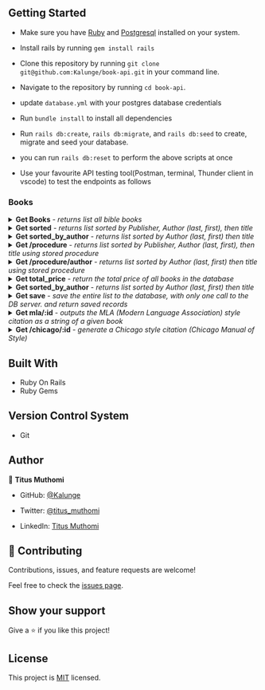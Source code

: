 

## Getting Started

- Make sure you have [Ruby](https://www.ruby-lang.org/en/documentation/installation/) and [Postgresql](https://www.postgresql.org/download/) installed on your system.

  
- Install rails by running `gem install rails`

- Clone this repository by running `git clone git@github.com:Kalunge/book-api.git` in your command line.

- Navigate to the repository by running `cd book-api`.

- update `database.yml` with your postgres database credentials

- Run `bundle install` to install all dependencies

- Run `rails db:create`, `rails db:migrate`, and `rails db:seed`   to create, migrate and seed your database.
  
- you can run `rails db:reset` to perform the above scripts at once

- Use your favourite API testing tool(Postman, terminal, Thunder client in vscode) to test the endpoints as follows

### Books
<details>
  <summary>
    <b>Get Books</b> - <i>returns list all bible books</i>
  </summary>
  <br/>
  
  <b>Endpoint:</b> `GET http://127.0.0.1:3000/books`
  <br /><br />

  ```
  [
  {
    "id": 1,
    "title": "Eloquent Ruby: Secret behind becoming a Ruby Ninja",
    "author_first_name": "Russ",
    "author_last_name": "Olsen",
    "publisher": "U Ruby publishers",
    "price": 52.99,
    "container_title": "On writing the most efficient Ruby code",
    "publication_year": 2015
  },
  {
    "id": 2,
    "title": "Eloquent Rails: Take your Rub on Rails skills to the next level",
    "author_first_name": "Jane",
    "author_last_name": "Doe",
    "publisher": "U Ruby publishers",
    "price": 45.99,
    "container_title": "On writing applications that Matter using Ruby on Rails",
    "publication_year": 2010
  },

    ...
  ]
  ```
</details>

<details>
  <summary>
    <b>Get sorted</b> - <i>returns list sorted by Publisher, Author (last, first), then title</i>
  </summary>
  <br/>
  
  <b>Endpoint:</b> `GET http://127.0.0.1:3000/sorted`
  <br /><br />

  ```
  [
  {
    "id": 4,
    "title": "THe clean Coder: Make your future self appreciate the code you write Today ",
    "author_first_name": "Robert",
    "author_last_name": "Mcchain",
    "publisher": " Clean code publishers",
    "price": 62.99,
    "container_title": "code is not only written but read, make all those that read it happy",
    "publication_year": 2007
  },
  {
    "id": 16,
    "title": "THe clean Coder: Make your future self appreciate the code you write Today ",
    "author_first_name": "Robert",
    "author_last_name": "Mcchain",
    "publisher": " Cleanest coder publishers",
    "price": 62.99,
    "container_title": "code is not only written but read, make all those that read it happy",
    "publication_year": 2020
  },

    ...
  ]
  ```
</details>


<details>
  <summary>
    <b>Get sorted_by_author</b> - <i>returns list sorted by Author (last, first) then title</i>
  </summary>
  <br/>
  
  <b>Endpoint:</b> `GET http://127.0.0.1:3000/sorted_by_author`
  <br /><br />

  ```
  [
 {
    "id": 6,
    "title": "Eloquent Rails: Take your Rub on Rails skills to the next level",
    "author_first_name": "Jane",
    "author_last_name": "Doe",
    "publisher": "U React publishers",
    "price": 45.99,
    "container_title": "On writing applications that Matter using React on Rails",
    "publication_year": 2012
  },
  {
    "id": 14,
    "title": "Eloquent Rails: Take your Rub on Rails skills to the next level",
    "author_first_name": "Jane",
    "author_last_name": "Doe",
    "publisher": "U React publishers",
    "price": 45.99,
    "container_title": "On writing applications that Matter using React on Rails",
    "publication_year": 2012
  },

    ...
  ]
  ```
</details>


  <details>
  <summary>
    <b>Get /procedure</b> - <i>returns list sorted by Publisher, Author (last, first), then title using stored procedure</i>
  </summary>
  <br/>
  
  <b>Endpoint:</b> `GET http://127.0.0.1:3000/procedure`
  <br /><br />

  ```
  [
   {
    "id": 4,
    "publisher": " Clean code publishers",
    "title": "THe clean Coder: Make your future self appreciate the code you write Today ",
    "author_last_name": "Mcchain",
    "author_first_name": "Robert",
    "price": 62.99,
    "created_at": "2022-04-11T09:02:31.005Z",
    "updated_at": "2022-04-11T09:02:31.005Z",
    "container_title": "code is not only written but read, make all those that read it happy",
    "publication_year": 2007
  },
  {
    "id": 16,
    "publisher": " Cleanest coder publishers",
    "title": "THe clean Coder: Make your future self appreciate the code you write Today ",
    "author_last_name": "Mcchain",
    "author_first_name": "Robert",
    "price": 62.99,
    "created_at": "2022-04-11T11:11:36.691Z",
    "updated_at": "2022-04-11T11:11:36.691Z",
    "container_title": "code is not only written but read, make all those that read it happy",
    "publication_year": 2020
  },
    ...
  ]
  ```
</details>

<details>
  <summary>
    <b>Get /procedure/author</b> - <i>returns list sorted by Author (last, first) then title using stored procedure</i>
  </summary>
  <br/>
  
  <b>Endpoint:</b> `GET http://127.0.0.1:3000/procedure/author`
  <br /><br />

  ```
  [
 {
    "id": 6,
    "title": "Eloquent Rails: Take your Rub on Rails skills to the next level",
    "author_first_name": "Jane",
    "author_last_name": "Doe",
    "publisher": "U React publishers",
    "price": 45.99,
    "container_title": "On writing applications that Matter using React on Rails",
    "publication_year": 2012
  },
  {
    "id": 14,
    "title": "Eloquent Rails: Take your Rub on Rails skills to the next level",
    "author_first_name": "Jane",
    "author_last_name": "Doe",
    "publisher": "U React publishers",
    "price": 45.99,
    "container_title": "On writing applications that Matter using React on Rails",
    "publication_year": 2012
  },

    ...
  ]
  ```
</details>

 <details>
  <summary>
    <b>Get total_price</b> - <i> return the total price of all books in the database</i>
  </summary>
  <br/>
  
  <b>Endpoint:</b> `GET http://127.0.0.1:3000/total_price`
  <br /><br />

  ```
  787.84
  ```
</details>

<details>
  <summary>
    <b>Get sorted_by_author</b> - <i>returns list sorted by Author (last, first) then title</i>
  </summary>
  <br/>
  
  <b>Endpoint:</b> `GET http://127.0.0.1:3000/sorted_by_author`
  <br /><br />

  ```
  [
 {
    "id": 6,
    "title": "Eloquent Rails: Take your Rub on Rails skills to the next level",
    "author_first_name": "Jane",
    "author_last_name": "Doe",
    "publisher": "U React publishers",
    "price": 45.99,
    "container_title": "On writing applications that Matter using React on Rails",
    "publication_year": 2012
  },
  {
    "id": 14,
    "title": "Eloquent Rails: Take your Rub on Rails skills to the next level",
    "author_first_name": "Jane",
    "author_last_name": "Doe",
    "publisher": "U React publishers",
    "price": 45.99,
    "container_title": "On writing applications that Matter using React on Rails",
    "publication_year": 2012
  },

    ...
  ]
  ```
</details>

 <details>
  <summary>
    <b>Get save</b> - <i>  save the entire list to the database, with only one call to the DB server. and return saved records
</i>
  </summary>
  <br/>
  
  <b>Endpoint:</b> `POST http://127.0.0.1:3000/books`
  <br /><br />

  ```
[
  {
    "id": 17,
    "title": "Eloquent Java: Secret behind becoming a Java Ninja",
    "author_first_name": "Russ",
    "author_last_name": "Olsen",
    "publisher": "U Java publishers",
    "price": 52.99,
    "container_title": "On writing the most efficient Ruby code",
    "publication_year": 2013
  },
  {
    "id": 18,
    "title": "Eloquent Rails: Take your Rub on Rails skills to the next level",
    "author_first_name": "Jane",
    "author_last_name": "Doe",
    "publisher": "U React publishers",
    "price": 45.99,
    "container_title": "On writing applications that Matter using React on Rails",
    "publication_year": 2012
  },
  {
    "id": 19,
    "title": "Eloquent Python: Make Python your native language in no time",
    "author_first_name": "JOhn",
    "author_last_name": "Doe",
    "publisher": "U Js publishers",
    "price": 34.99,
    "container_title": "On writing Python like the Ninja you should be",
    "publication_year": 2005
  },
  {
    "id": 20,
    "title": "THe clean Coder: Make your future self appreciate the code you write Today ",
    "author_first_name": "Robert",
    "author_last_name": "Mcchain",
    "publisher": " Cleanest coder publishers",
    "price": 62.99,
    "container_title": "code is not only written but read, make all those that read it happy",
    "publication_year": 2020
  }
]
  ```
</details>

<details>
  <summary>
    <b>Get mla/:id</b> - <i>  outputs the MLA (Modern Language Association) style citation as a string of a given book
</i>
  </summary>
  <br/>
  
  <b>Endpoint:</b> `GET http://127.0.0.1:3000/mla/:id`
  <br /><br />

  ```
Olsen, Russ."Eloquent Ruby: Secret behind becoming a Ruby Ninja" On writing the most efficient Ruby code, U Ruby publishers,2015 pp. 120-126
  ```
</details>

<details>
  <summary>
    <b>Get /chicago/:id</b> - <i>  generate a Chicago style citation (Chicago Manual of Style) 
</i>
  </summary>
  <br/>
  
  <b>Endpoint:</b> `GET http://127.0.0.1:3000/chicago/:id`
  <br /><br />

  ```
Olsen, Russ. 2015 "Eloquent Ruby: Secret behind becoming a Ruby Ninja" On writing the most efficient Ruby code, no. 2(February 2000): 205-230. https://mybooks.org/344.55/8555
  ```
</details>


## Built With

- Ruby On Rails
- Ruby Gems

## Version Control System

- Git

## Author

👤 **Titus Muthomi**

- GitHub: [@Kalunge](https://github.com/Kalunge)

- Twitter: [@titus_muthomi](https://twitter.com/titus_muthomi)

- LinkedIn: [Titus Muthomi](https://www.linkedin.com/in/muthomi-titus-295024181/)


## 🤝 Contributing

Contributions, issues, and feature requests are welcome!

Feel free to check the [issues page](https://github.com/Kalunge/book-api/issues).

## Show your support

Give a ⭐️ if you like this project!

## License

This project is [MIT](LICENSE) licensed.
